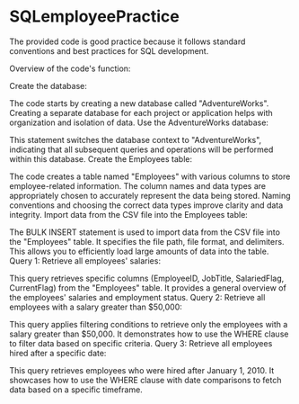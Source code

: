 # SQLemployeePractice

The provided code is good practice because it follows standard conventions and best practices for SQL development.

Overview of the code's function:

Create the database:

The code starts by creating a new database called "AdventureWorks". Creating a separate database for each project or application helps with organization and isolation of data.
Use the AdventureWorks database:

This statement switches the database context to "AdventureWorks", indicating that all subsequent queries and operations will be performed within this database.
Create the Employees table:

The code creates a table named "Employees" with various columns to store employee-related information. The column names and data types are appropriately chosen to accurately represent the data being stored. Naming conventions and choosing the correct data types improve clarity and data integrity.
Import data from the CSV file into the Employees table:

The BULK INSERT statement is used to import data from the CSV file into the "Employees" table. It specifies the file path, file format, and delimiters. This allows you to efficiently load large amounts of data into the table.
Query 1: Retrieve all employees' salaries:

This query retrieves specific columns (EmployeeID, JobTitle, SalariedFlag, CurrentFlag) from the "Employees" table. It provides a general overview of the employees' salaries and employment status.
Query 2: Retrieve all employees with a salary greater than $50,000:

This query applies filtering conditions to retrieve only the employees with a salary greater than $50,000. It demonstrates how to use the WHERE clause to filter data based on specific criteria.
Query 3: Retrieve all employees hired after a specific date:

This query retrieves employees who were hired after January 1, 2010. It showcases how to use the WHERE clause with date comparisons to fetch data based on a specific timeframe.
